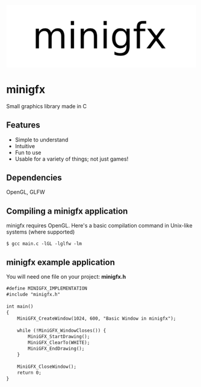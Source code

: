 ![](./resources/header.png)

# minigfx
Small graphics library made in C

## Features
- Simple to understand
- Intuitive
- Fun to use
- Usable for a variety of things; not just games!

## Dependencies
OpenGL, GLFW

## Compiling a minigfx application
minigfx requires OpenGL. Here's a basic compilation command in Unix-like systems (where supported)
```
$ gcc main.c -lGL -lglfw -lm
```

## minigfx example application
You will need one file on your project: **minigfx.h**
```
#define MINIGFX_IMPLEMENTATION
#include "minigfx.h"

int main()
{
    MiniGFX_CreateWindow(1024, 600, "Basic Window in minigfx");

    while (!MiniGFX_WindowCloses()) {
        MiniGFX_StartDrawing();
        MiniGFX_ClearTo(WHITE);
        MiniGFX_EndDrawing();
    }

    MiniGFX_CloseWindow();
    return 0;
}
```
